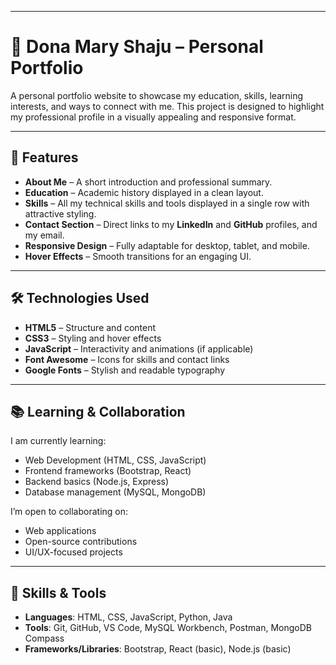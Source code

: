 
---

# 🌟 Dona Mary Shaju – Personal Portfolio

A personal portfolio website to showcase my education, skills, learning interests, and ways to connect with me.
This project is designed to highlight my professional profile in a visually appealing and responsive format.

---

## 📌 Features

* **About Me** – A short introduction and professional summary.
* **Education** – Academic history displayed in a clean layout.
* **Skills** – All my technical skills and tools displayed in a single row with attractive styling.
* **Contact Section** – Direct links to my **LinkedIn** and **GitHub** profiles, and my email.
* **Responsive Design** – Fully adaptable for desktop, tablet, and mobile.
* **Hover Effects** – Smooth transitions for an engaging UI.

---

## 🛠️ Technologies Used

* **HTML5** – Structure and content
* **CSS3** – Styling and hover effects
* **JavaScript** – Interactivity and animations (if applicable)
* **Font Awesome** – Icons for skills and contact links
* **Google Fonts** – Stylish and readable typography

---

## 📚 Learning & Collaboration

I am currently learning:

* Web Development (HTML, CSS, JavaScript)
* Frontend frameworks (Bootstrap, React)
* Backend basics (Node.js, Express)
* Database management (MySQL, MongoDB)

I’m open to collaborating on:

* Web applications
* Open-source contributions
* UI/UX-focused projects

---

## 🧰 Skills & Tools

* **Languages**: HTML, CSS, JavaScript, Python, Java
* **Tools**: Git, GitHub, VS Code, MySQL Workbench, Postman, MongoDB Compass
* **Frameworks/Libraries**: Bootstrap, React (basic), Node.js (basic)



 
